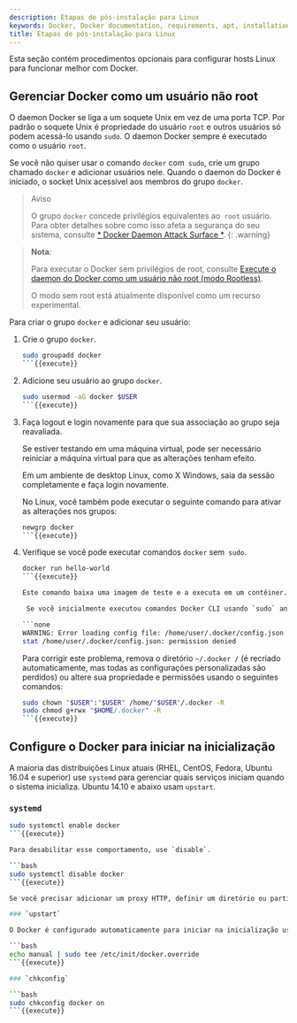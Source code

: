 ```yaml
---
description: Etapas de pós-instalação para Linux
keywords: Docker, Docker documentation, requirements, apt, installation, ubuntu, install, uninstall, upgrade, update
title: Etapas de pós-instalação para Linux
---
```


Esta seção contém procedimentos opcionais para configurar hosts Linux para funcionar melhor com Docker.

## Gerenciar Docker como um usuário não root

O daemon Docker se liga a um soquete Unix em vez de uma porta TCP. Por padrão o soquete Unix é propriedade do usuário `root` e outros usuários só podem acessá-lo usando `sudo`. O daemon Docker sempre é executado como o usuário `root`.

Se você não quiser usar o comando `docker` com` sudo`, crie um grupo chamado `docker` e adicionar usuários nele. Quando o daemon do Docker é iniciado, o socket Unix acessível aos membros do grupo `docker`.

> Aviso
>
> O grupo `docker` concede privilégios equivalentes ao` root` usuário.
> Para obter detalhes sobre como isso afeta a segurança do seu sistema, consulte
> [* Docker Daemon Attack Surface *](https://docs.docker.com/engine/security/#docker-daemon-attack-surface).
{: .warning}

> **Nota**:
>
> Para executar o Docker sem privilégios de root, consulte
> [Execute o daemon do Docker como um usuário não root (modo Rootless)](https://docs.docker.com/engine/security/rootless/).
>
> O modo sem root está atualmente disponível como um recurso experimental.

Para criar o grupo `docker` e adicionar seu usuário:

1.  Crie o grupo `docker`.

    ```bash
    sudo groupadd docker
    ```{{execute}}

2.  Adicione seu usuário ao grupo `docker`.

    ```bash
    sudo usermod -aG docker $USER
    ```{{execute}}

3. Faça logout e login novamente para que sua associação ao grupo seja reavaliada.

    Se estiver testando em uma máquina virtual, pode ser necessário reiniciar a máquina virtual para que as alterações tenham efeito.

    Em um ambiente de desktop Linux, como X Windows, saia da sessão completamente e faça login novamente.

    No Linux, você também pode executar o seguinte comando para ativar as alterações nos grupos:

    ```bash
    newgrp docker 
    ```{{execute}}

4. Verifique se você pode executar comandos `docker` sem` sudo`.

    ```bash
    docker run hello-world
    ```{{execute}}

    Este comando baixa uma imagem de teste e a executa em um contêiner. Quando o contêiner é executado, ele imprime uma mensagem informativa e sai.

     Se você inicialmente executou comandos Docker CLI usando `sudo` antes de adicionarseu usuário para o grupo `docker`, você pode ver o seguinte erro, que indica que seu diretório `~/.docker /` foi criado com permissões incorretas devido aos comandos `sudo`.

    ```none
    WARNING: Error loading config file: /home/user/.docker/config.json -
    stat /home/user/.docker/config.json: permission denied
    ```

    Para corrigir este problema, remova o diretório `~/.docker /`
    (é recriado automaticamente, mas todas as configurações personalizadas
    são perdidos) ou altere sua propriedade e permissões usando o
    seguintes comandos:

    ```bash
    sudo chown "$USER":"$USER" /home/"$USER"/.docker -R
    sudo chmod g+rwx "$HOME/.docker" -R
    ```{{execute}}

## Configure o Docker para iniciar na inicialização

A maioria das distribuições Linux atuais (RHEL, CentOS, Fedora, Ubuntu 16.04 e superior) use `systemd` para gerenciar quais serviços iniciam quando o sistema inicializa. Ubuntu 14.10 e abaixo usam `upstart`.

### `systemd`

```bash
sudo systemctl enable docker
```{{execute}}

Para desabilitar esse comportamento, use `disable`.

```bash
sudo systemctl disable docker
```{{execute}}

Se você precisar adicionar um proxy HTTP, definir um diretório ou partição diferente para o arquivos do Docker ou fazer outras personalizações, consulte [personalize as opções de daemon do Docker do systemd](https://docs.docker.com/config/daemon/systemd/).

### `upstart`

O Docker é configurado automaticamente para iniciar na inicialização usando `upstart`. Para desativar esse comportamento, use o seguinte comando:

```bash
echo manual | sudo tee /etc/init/docker.override
```{{execute}}

### `chkconfig`

```bash
sudo chkconfig docker on
```{{execute}}